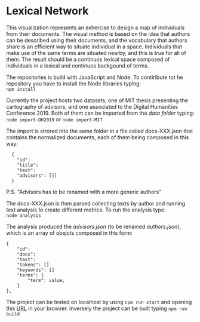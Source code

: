 # Lexical Network

This visualization represents an exhercise to design a map of individuals from their documents. The visual method is based on the idea that authors can be described using their documents, and the vocabulary that authors share is an efficient way to situate individual in a space. Individuals that make use of the same terms are situated nearby, and this is true for all of them. The result should be a continuos lexical space composed of individuals in a lexical and continuos backgound of terms.
  
The repositories is build with JavaScript and Node. To contiribute tot he repository you have to install the Node libraries typing:  
`npm install`
  
Currently the project hosts two datasets, one of MIT thesis presenting the cartography of advisors, and one associated to the Digital Humanities Conference 2019. Both of them can be imported from the _data folder_ typing:  
`node import-DH2019` or `node import-MIT`  
  

The import is strored into the same folder in a file called docs-XXX.json that contains the normalized documents, each of them being composed in this way:
```
  {
    "id":
    "title":
    "text": 
    "advisors": []]
  }
```
P.S. "Advisors has to be renamed with a more generic authors"  
  
The docs-XXX.json is then parsed collecting texts by author and running text analysis to create different metrics. To run the analysis type:  
`node analysis`  

The analysis produced the _advisors.json_ (to be renamed _authors.json_), which is an array of obejcts composed in this form:
```
{
    "id":  
    "docs":  
    "text":  
    "tokens": []  
    "keywords": []  
    "terms": {
        "term": value,
    }
},
```
  
  
The project can be tested on localhost by using `npm run start` and opening this [URL](http://localhost:8080) in your browser. Inversely the project can be built typing `npm run build`